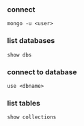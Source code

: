 ### connect
```
mongo -u <user>
```

### list databases
```
show dbs
```

### connect to database
```
use <dbname>
```

### list tables
```
show collections
```